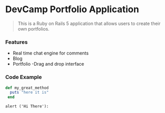 # DevCamp Portfolio Application

> This is a Ruby on Rails 5 application that allows users to create their own portfolios.

### Features

- Real time chat engine for comments
- Blog 
- Portfolio 
-Drag and drop interface


### Code Example
``` ruby
def my_great_method
  puts "here it is"
 end
 ```

 ```jhavascript
 alert ('Hi There'):
 ```





